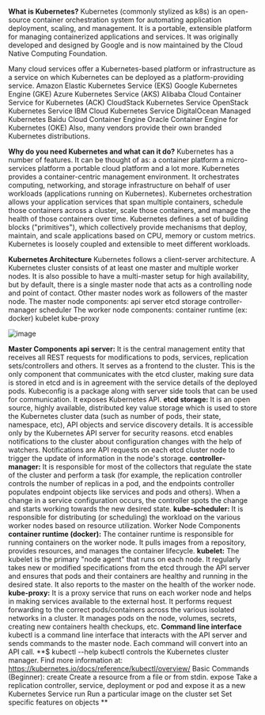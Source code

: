 **What is Kubernetes?**
Kubernetes (commonly stylized as k8s) is an open-source container orchestration system for automating application deployment, scaling, and management.
It is a portable, extensible platform for managing containerized applications and services.
It was originally developed and designed by Google and is now maintained by the Cloud Native Computing Foundation.

Many cloud services offer a Kubernetes-based platform or infrastructure as a service on which Kubernetes can be deployed as a platform-providing service.
Amazon Elastic Kubernetes Service (EKS)
Google Kubernetes Engine (GKE)
Azure Kubernetes Service (AKS)
Alibaba Cloud Container Service for Kubernetes (ACK)
CloudStack Kubernetes Service
OpenStack Kubernetes Service
IBM Cloud Kubernetes Service
DigitalOcean Managed Kubernetes
Baidu Cloud Container Engine
Oracle Container Engine for Kubernetes (OKE)
Also, many vendors provide their own branded Kubernetes distributions.

**Why do you need Kubernetes and what can it do?**
Kubernetes has a number of features. It can be thought of as:
a container platform
a micro-services platform
a portable cloud platform and a lot more.
Kubernetes provides a container-centric management environment.
It orchestrates computing, networking, and storage infrastructure on behalf of user workloads (applications running on Kubernetes).
Kubernetes orchestration allows your application services that span multiple containers, schedule those containers across a cluster, scale those containers, and manage the health of those containers over time.
Kubernetes defines a set of building blocks ("primitives"), which collectively provide mechanisms that deploy, maintain, and scale applications based on CPU, memory or custom metrics.
Kubernetes is loosely coupled and extensible to meet different workloads.

**Kubernetes Architecture**
Kubernetes follows a client-server architecture. A Kubernetes cluster consists of at least one master and multiple worker nodes.
It is also possible to have a multi-master setup for high availability, but by default, there is a single master node that acts as a controlling node and point of contact.
Other master nodes work as followers of the master node.
The master node components:
api server
etcd storage
controller-manager
scheduler
The worker node components:
container runtime (ex: docker)
kubelet
kube-proxy

![image](https://github.com/kunalshrivastavapune25/my-notes/assets/118747883/220d1da6-19d9-4116-8741-c89c49e7e2c1)


**Master Components**
**api server:**
It is the central management entity that receives all REST requests for modifications to pods, services, replication sets/controllers and others.
It serves as a frontend to the cluster.
This is the only component that communicates with the etcd cluster, making sure data is stored in etcd and is in agreement with the service details of the deployed pods.
Kubeconfig is a package along with server side tools that can be used for communication. It exposes Kubernetes API.
**etcd storage:**
It is an open source, highly available, distributed key value storage which is used to store the Kubernetes cluster data (such as number of pods, their state, namespace, etc), API objects and service discovery details.
It is accessible only by the Kubernetes API server for security reasons. etcd enables notifications to the cluster about configuration changes with the help of watchers.
Notifications are API requests on each etcd cluster node to trigger the update of information in the node's storage.
**controller-manager:**
It is responsible for most of the collectors that regulate the state of the cluster and perform a task (for example, the replication controller controls the number of replicas in a pod, and the endpoints controller populates endpoint objects like services and pods and others).
When a change in a service configuration occurs, the controller spots the change and starts working towards the new desired state.
**kube-scheduler:**
It is responsible for distributing (or scheduling) the workload on the various worker nodes based on resource utilization.
Worker Node Components
**container runtime (docker):**
The container runtime is responsible for running containers on the worker node.
It pulls images from a repository, provides resources, and manages the container lifecycle.
**kubelet:**
The kubelet is the primary "node agent" that runs on each node. It regularly takes new or modified specifications from the etcd through the API server and ensures that pods and their containers are healthy and running in the desired state.
It also reports to the master on the health of the worker node.
**kube-proxy:**
It is a proxy service that runs on each worker node and helps in making services available to the external host.
It performs request forwarding to the correct pods/containers across the various isolated networks in a cluster.
It manages pods on the node, volumes, secrets, creating new containers health checkups, etc.
**Command line interface**
kubectl is a command line interface that interacts with the API server and sends commands to the master node. Each command will convert into an API call.
**$ kubectl --help
kubectl controls the Kubernetes cluster manager.
Find more information at: https://kubernetes.io/docs/reference/kubectl/overview/
Basic Commands (Beginner):
  create         Create a resource from a file or from stdin.
  expose         Take a replication controller, service, deployment or pod and expose it as a new Kubernetes Service
  run            Run a particular image on the cluster
  set            Set specific features on objects
**
